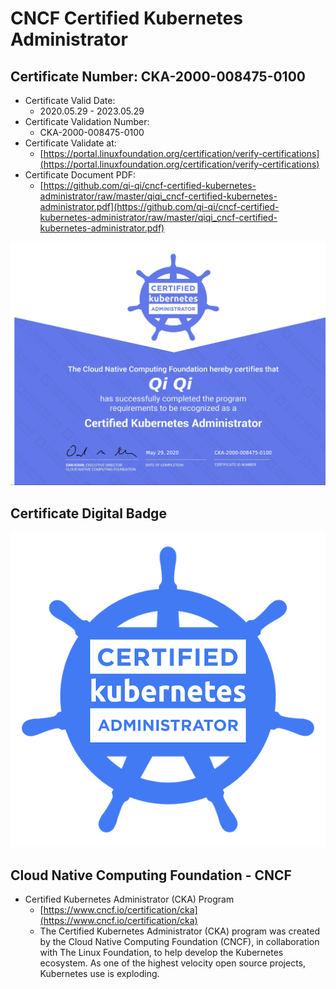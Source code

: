 # CNCF Certified Kubernetes Administrator

## Certificate Number: CKA-2000-008475-0100
- Certificate Valid Date: 
  - 2020.05.29 - 2023.05.29
- Certificate Validation Number: 
  - CKA-2000-008475-0100
- Certificate Validate at:
  - [https://portal.linuxfoundation.org/certification/verify-certifications](https://portal.linuxfoundation.org/certification/verify-certifications)
- Certificate Document PDF:
  - [https://github.com/qi-qi/cncf-certified-kubernetes-administrator/raw/master/qiqi_cncf-certified-kubernetes-administrator.pdf](https://github.com/qi-qi/cncf-certified-kubernetes-administrator/raw/master/qiqi_cncf-certified-kubernetes-administrator.pdf)

![](https://github.com/qi-qi/cncf-certified-kubernetes-administrator/raw/master/qiqi_cncf-certified-kubernetes-administrator.jpg)

## Certificate Digital Badge
![](https://github.com/qi-qi/cncf-certified-kubernetes-administrator/raw/master/cncf-certified-kubernetes-administrator-digital-badge.png)

## Cloud Native Computing Foundation - CNCF
- Certified Kubernetes Administrator (CKA) Program
  - [https://www.cncf.io/certification/cka](https://www.cncf.io/certification/cka)
  - The Certified Kubernetes Administrator (CKA) program was created by the Cloud Native Computing Foundation (CNCF), in collaboration with The Linux Foundation, to help develop the Kubernetes ecosystem. As one of the highest velocity open source projects, Kubernetes use is exploding.
